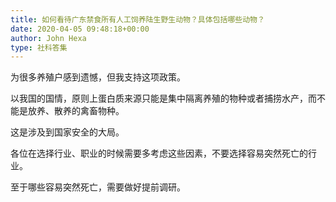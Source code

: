 ```yaml
---
title: 如何看待广东禁食所有人工饲养陆生野生动物？具体包括哪些动物？
date: 2020-04-05 09:48:18+00:00
author: John Hexa
type: 社科答集
---
```

为很多养殖户感到遗憾，但我支持这项政策。

以我国的国情，原则上蛋白质来源只能是集中隔离养殖的物种或者捕捞水产，而不能是放养、散养的禽畜物种。

这是涉及到国家安全的大局。

各位在选择行业、职业的时候需要多考虑这些因素，不要选择容易突然死亡的行业。

至于哪些容易突然死亡，需要做好提前调研。


